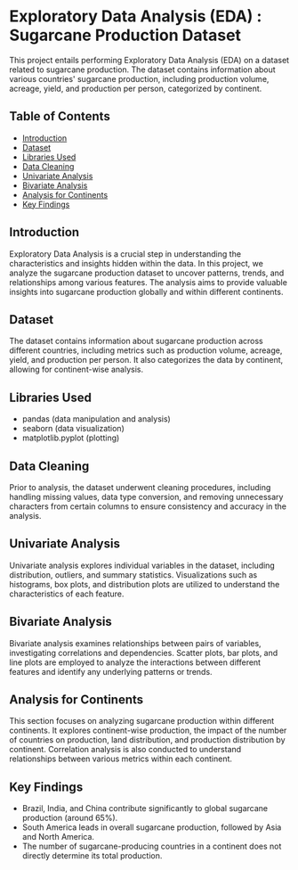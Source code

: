 # Exploratory Data Analysis (EDA) : Sugarcane Production Dataset

This project entails performing Exploratory Data Analysis (EDA) on a dataset related to sugarcane production. The dataset contains information about various countries' sugarcane production, including production volume, acreage, yield, and production per person, categorized by continent.

## Table of Contents
- [Introduction](#introduction)
- [Dataset](#dataset)
- [Libraries Used](#libraries-used)
- [Data Cleaning](#data-cleaning)
- [Univariate Analysis](#univariate-analysis)
- [Bivariate Analysis](#bivariate-analysis)
- [Analysis for Continents](#analysis-for-continents)
- [Key Findings](#key-findings)

## Introduction
Exploratory Data Analysis is a crucial step in understanding the characteristics and insights hidden within the data. In this project, we analyze the sugarcane production dataset to uncover patterns, trends, and relationships among various features. The analysis aims to provide valuable insights into sugarcane production globally and within different continents.

## Dataset
The dataset contains information about sugarcane production across different countries, including metrics such as production volume, acreage, yield, and production per person. It also categorizes the data by continent, allowing for continent-wise analysis.

## Libraries Used
- pandas (data manipulation and analysis)
- seaborn (data visualization)
- matplotlib.pyplot (plotting)

## Data Cleaning
Prior to analysis, the dataset underwent cleaning procedures, including handling missing values, data type conversion, and removing unnecessary characters from certain columns to ensure consistency and accuracy in the analysis.

## Univariate Analysis
Univariate analysis explores individual variables in the dataset, including distribution, outliers, and summary statistics. Visualizations such as histograms, box plots, and distribution plots are utilized to understand the characteristics of each feature.

## Bivariate Analysis
Bivariate analysis examines relationships between pairs of variables, investigating correlations and dependencies. Scatter plots, bar plots, and line plots are employed to analyze the interactions between different features and identify any underlying patterns or trends.

## Analysis for Continents
This section focuses on analyzing sugarcane production within different continents. It explores continent-wise production, the impact of the number of countries on production, land distribution, and production distribution by continent. Correlation analysis is also conducted to understand relationships between various metrics within each continent.

## Key Findings
- Brazil, India, and China contribute significantly to global sugarcane production (around 65%).
- South America leads in overall sugarcane production, followed by Asia and North America.
- The number of sugarcane-producing countries in a continent does not directly determine its total production.
